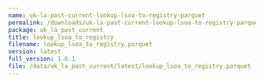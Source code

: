 ```yaml
---
name: uk-la-past-current-lookup-lsoa-to-registry-parquet
permalink: /downloads/uk-la-past-current-lookup-lsoa-to-registry-parquet/latest
package: uk_la_past_current
title: lookup_lsoa_to_registry
filename: lookup_lsoa_to_registry.parquet
version: latest
full_version: 1.6.1
file: /data/uk_la_past_current/latest/lookup_lsoa_to_registry.parquet
---
```

